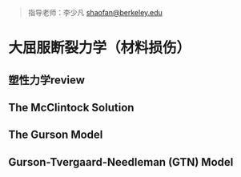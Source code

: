 > 指导老师：李少凡 shaofan@berkeley.edu
# 大屈服断裂力学（材料损伤）
## 塑性力学review
## The McClintock Solution
## The Gurson Model
## Gurson-Tvergaard-Needleman (GTN) Model